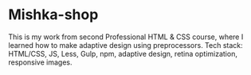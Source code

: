 # Mishka-shop
This is my work from second Professional HTML & CSS course, where I learned how to make adaptive design using preprocessors.
Tech stack: HTML/CSS, JS, Less, Gulp, npm, adaptive design, retina optimization, responsive images.
